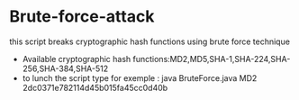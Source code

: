 # Brute-force-attack
this script breaks cryptographic hash functions using brute force technique
- Available cryptographic hash functions:MD2,MD5,SHA-1,SHA-224,SHA-256,SHA-384,SHA-512
- to lunch the script type for exemple : java BruteForce.java MD2 2dc0371e782114d45b015fa45cc0d40b
